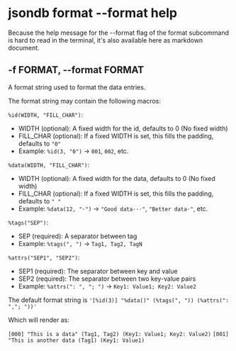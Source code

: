 # jsondb format --format help

Because the help message for the --format flag of the format subcommand is hard to read in the terminal, it's also available here as markdown document.

## -f FORMAT, --format FORMAT

A format string used to format the data entries.

The format string may contain the following macros:

`%id(WIDTH, "FILL_CHAR")`:

- WIDTH (optional): A fixed width for the id, defaults to 0
(No fixed width)
- FILL_CHAR (optional): If a fixed WIDTH is set, this fills the
padding, defaults to `"0"`
- Example: `%id(3, "0")` -> `001`, `002`, etc.

`%data(WIDTH, "FILL_CHAR")`:

- WIDTH (optional): A fixed width for the data, defaults to 0
(No fixed width)
- FILL_CHAR (optional): If a fixed WIDTH is set, this fills the
padding, defaults to `" "`
- Example: `%data(12, "⋅")` -> `"Good data⋅⋅⋅"`, `"Better data⋅"`, etc.

`%tags("SEP")`:

- SEP (required): A separator between tag
- Example: `%tags(", ")` -> `Tag1, Tag2, TagN`

`%attrs("SEP1", "SEP2")`:

- SEP1 (required): The separator between key and value
- SEP2 (required): The separator between two key-value pairs
- Example: `%attrs(": ", "; ")` -> `Key1: Value1; Key2: Value2`

The default format string is `'[%id(3)] "%data()" (%tags(", ")) (%attrs(": ","; "))'`

Which will render as:

`[000] "This is a data" (Tag1, Tag2) (Key1: Value1; Key2: Value2)`
`[001] "This is another data (Tag1) (Key1: Value1)`
